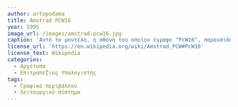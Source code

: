 ```yaml
---
author: artopodama
title: Amstrad PCW16
year: 1995
image_url: /images/amstrad-pcw16.jpg
caption: 'Αυτό το μοντέλο, η οθόνη του οποίου έγραφε "PcW16", παρουσιάστηκε το 1995 στην τιμή των 299 λιρών. Παρά το όνομά του ήταν εντελώς ασύμβατο με όλα τα προηγούμενα συστήματα PCW. Αντί να έχει δύο λειτουργικά περιβάλλοντα, το Locoscript για την επεξεργασία κειμένου και το CP/M για άλλες χρήσεις, διέθετε το δικό του λειτουργικό σύστημα GUI, γνωστό ως "Rosanne". Αυτό μπορούσε να εκτελεί μόνο μία εφαρμογή κάθε φορά, και η εκκίνηση μιας άλλης εφαρμογής έκανε την προηγούμενη να αποθηκεύσει όλα τα αρχεία που είχε αλλάξει και στη συνέχεια να κλείσει. Ο ενσωματωμένος επεξεργαστής κειμένου παρήχθη από την Creative Technology και μπορούσε να διαβάσει αρχεία Locoscript, αλλά τα αποθήκευε σε δική του μορφή. Το πακέτο περιλάμβανε επίσης λογιστικό φύλλο, βιβλίο διευθύνσεων, ημερολόγιο, αριθμομηχανή και διαχειριστή αρχείων. Η Amstrad δεν παρείχε ποτέ άλλες εφαρμογές και πολύ λίγο λογισμικό τρίτων γράφτηκε για το μηχάνημα.'
license_url: 'https://en.wikipedia.org/wiki/Amstrad_PCW#PcW16'
license_text: Wikipedia
categories:
  - Αρχέτυπα
  - Επιτραπέζιος Υπολογιστής
tags:
  - Γραφικό περιβάλλον
  - Λειτουργικό σύστημα
---
```

